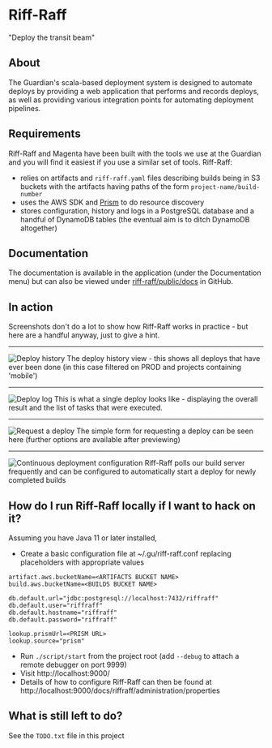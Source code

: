 Riff-Raff
=========

"Deploy the transit beam"

About
-----

The Guardian's scala-based deployment system is designed to automate deploys by providing a web application that 
performs and records deploys, as well as providing various integration points for automating deployment pipelines.

Requirements
-----

Riff-Raff and Magenta have been built with the tools we use at the Guardian
and you will find it easiest if you use a similar set of tools. Riff-Raff:

 - relies on artifacts and `riff-raff.yaml` files describing builds being in S3 buckets with the artifacts having paths of 
  the form `project-name/build-number`
 - uses the AWS SDK and [Prism](https://github.com/guardian/prism) to do resource discovery
 - stores configuration, history and logs in a PostgreSQL database and a handful of DynamoDB tables (the eventual aim is to ditch DynamoDB altogether)

Documentation
-----

The documentation is available in the application (under the Documentation menu) but can also be viewed under 
[riff-raff/public/docs](riff-raff/public/docs) in GitHub.

In action
-----

Screenshots don't do a lot to show how Riff-Raff works in practice - but here are
a handful anyway, just to give a hint.

***

![Deploy history](contrib/img/deployment_history.png)
The deploy history view - this shows all deploys that have ever been done (in this case filtered on PROD and projects containing 'mobile')

***

![Deploy log](contrib/img/deployment_view.png)
This is what a single deploy looks like - displaying the overall result and the list of tasks that were executed.

***

![Request a deploy](contrib/img/deployment_request.png)
The simple form for requesting a deploy can be seen here (further options are available after previewing)

***

![Continuous deployment configuration](contrib/img/deployment_continuous.png)
Riff-Raff polls our build server frequently and can be configured to automatically start a deploy for newly completed builds

How do I run Riff-Raff locally if I want to hack on it?
-------------------------------------------------------

Assuming you have Java 11 or later installed, 

 * Create a basic configuration file at ~/.gu/riff-raff.conf replacing placeholders with appropriate values
```
artifact.aws.bucketName=<ARTIFACTS BUCKET NAME>
build.aws.bucketName=<BUILDS BUCKET NAME>

db.default.url="jdbc:postgresql://localhost:7432/riffraff"
db.default.user="riffraff"
db.default.hostname="riffraff"
db.default.password="riffraff"

lookup.prismUrl=<PRISM URL>
lookup.source="prism"
```
 * Run `./script/start` from the project root (add `--debug` to attach a remote debugger on port 9999)
 * Visit http://localhost:9000/
 * Details of how to configure Riff-Raff can then be found at http://localhost:9000/docs/riffraff/administration/properties 


What is still left to do?
------

See the `TODO.txt` file in this project
